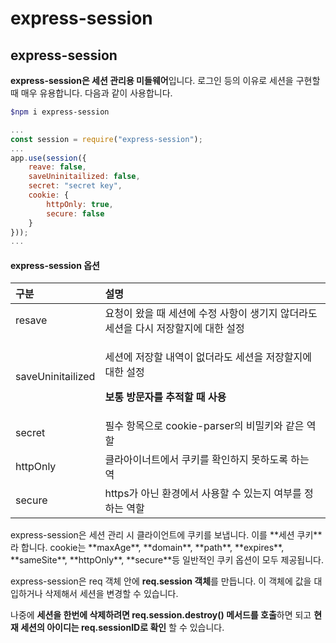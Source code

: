 # express-session

## express-session

 **express-session은 세션 관리용 미들웨어**입니다. 로그인 등의 이유로 세션을 구현할 때 매우 유용합니다. 다음과 같이 사용합니다.

```bash
$npm i express-session
```

```javascript
...
const session = require("express-session");
...
app.use(session({
    reave: false,
    saveUninitailized: false,
    secret: "secret key",
    cookie: {
        httpOnly: true,
        secure: false
    }
}));
...
```

#### express-session 옵션 

<table>
  <thead>
    <tr>
      <th style="text-align:left">&#xAD6C;&#xBD84;</th>
      <th style="text-align:left">&#xC124;&#xBA85;</th>
    </tr>
  </thead>
  <tbody>
    <tr>
      <td style="text-align:left">resave</td>
      <td style="text-align:left">&#xC694;&#xCCAD;&#xC774; &#xC654;&#xC744; &#xB54C; &#xC138;&#xC158;&#xC5D0;
        &#xC218;&#xC815; &#xC0AC;&#xD56D;&#xC774; &#xC0DD;&#xAE30;&#xC9C0; &#xC54A;&#xB354;&#xB77C;&#xB3C4;
        &#xC138;&#xC158;&#xC744; &#xB2E4;&#xC2DC; &#xC800;&#xC7A5;&#xD560;&#xC9C0;&#xC5D0;
        &#xB300;&#xD55C; &#xC124;&#xC815;</td>
    </tr>
    <tr>
      <td style="text-align:left">saveUninitailized</td>
      <td style="text-align:left">
        <p>&#xC138;&#xC158;&#xC5D0; &#xC800;&#xC7A5;&#xD560; &#xB0B4;&#xC5ED;&#xC774;
          &#xC5C6;&#xB354;&#xB77C;&#xB3C4; &#xC138;&#xC158;&#xC744; &#xC800;&#xC7A5;&#xD560;&#xC9C0;&#xC5D0;
          &#xB300;&#xD55C; &#xC124;&#xC815;</p>
        <p><b>&#xBCF4;&#xD1B5; &#xBC29;&#xBB38;&#xC790;&#xB97C; &#xCD94;&#xC801;&#xD560; &#xB54C; &#xC0AC;&#xC6A9;</b>
        </p>
      </td>
    </tr>
    <tr>
      <td style="text-align:left">secret</td>
      <td style="text-align:left">&#xD544;&#xC218; &#xD56D;&#xBAA9;&#xC73C;&#xB85C; cookie-parser&#xC758;
        &#xBE44;&#xBC00;&#xD0A4;&#xC640; &#xAC19;&#xC740; &#xC5ED;&#xD560;</td>
    </tr>
    <tr>
      <td style="text-align:left">httpOnly</td>
      <td style="text-align:left">&#xD074;&#xB77C;&#xC544;&#xC774;&#xB108;&#xD2B8;&#xC5D0;&#xC11C; &#xCFE0;&#xD0A4;&#xB97C;
        &#xD655;&#xC778;&#xD558;&#xC9C0; &#xBABB;&#xD558;&#xB3C4;&#xB85D; &#xD558;&#xB294;
        &#xC5ED;</td>
    </tr>
    <tr>
      <td style="text-align:left">secure</td>
      <td style="text-align:left">https&#xAC00; &#xC544;&#xB2CC; &#xD658;&#xACBD;&#xC5D0;&#xC11C; &#xC0AC;&#xC6A9;&#xD560;
        &#xC218; &#xC788;&#xB294;&#xC9C0; &#xC5EC;&#xBD80;&#xB97C; &#xC815;&#xD558;&#xB294;
        &#xC5ED;&#xD560;</td>
    </tr>
  </tbody>
</table>express-session은 세션 관리 시 클라이언트에 쿠키를 보냅니다. 이를 **세션 쿠키**라 합니다. cookie는 **maxAge**, **domain**, **path**, **expires**, **sameSite**, **httpOnly**, **secure**등 일반적인 쿠키 옵션이 모두 제공됩니다. 

 express-session은 req 객체 안에 **req.session 객체**를 만듭니다. 이 객체에 값을 대입하거나 삭제해서 세션을 변경할 수 있습니다. 

 나중에 **세션을 한번에 삭제하려면 req.session.destroy\(\) 메서드를 호출**하면 되고 **현재 세션의 아이디는 req.sessionID로 확인** 할  수 있습니다.

